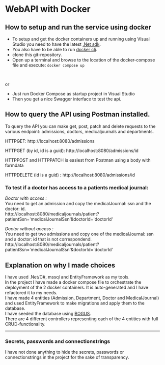 # WebAPI with Docker

## How to setup and run the service using docker
- To setup and get the docker containers up and running using Visual Studio you need to have the latest [.Net sdk](https://dotnet.microsoft.com/en-us/download). 
- You also have to be able to run [docker cli](https://www.docker.com/get-started/).
- clone this git-repository.
- Open up a terminal and browse to the location of the docker-compose file and execute: <code>docker compose up</code> 
<br/> 

or <br/>

- Just run Docker Compose as startup project in Visual Studio
- Then you get a nice Swagger interface to test the api.

## How to query the API using Postman installed.
To query the API you can make get, post, patch and delete requests to the various endpoint: admissions, doctors, medicaljournals and departments.

HTTPGET: http://localhost:8080/admissions

HTTPGET (by id, id is a guid): http://localhost:8080/admissions/id

HTTPPOST and HTTPPATCH is easiest from Postman using a body with formdata

HTTPDELETE (id is a guid) : http://localhost:8080/admissions/id

### To test if a doctor has access to a patients medical journal:<br/>

*Doctor with access :* <br/> 
You need to get an admission and copy the medicalJournal: ssn and the doctor: id. <br/>
http://localhost:8080/medicaljournals/patient?patientSsn='medicalJournalSsn'&doctorId='doctorId'</code><br/>

*Doctor without access :* <br/> 
You need to get two admissions and copy one of the medicalJournal: ssn and a doctor: id that is not correspondend. <br/>
http://localhost:8080/medicaljournals/patient?patientSsn='medicalJournalSsn'&doctorId='doctorId'</code><br/>


## Explanation on why I made choices
I have used .Net/C#, mssql and EntityFramework as my tools.<br/>
In the project I have made a docker compose file to orchestrate the deployment of the 2 docker containers. It is auto-generated and I have refactored it to my needs.<br/>
I have made 4 entities (Admission, Department, Doctor and MedicalJournal) and used EntityFramework to make migrations and apply them to the database.<br/>
I have seeded the database using [BOGUS](https://github.com/bchavez/Bogus). <br/> 
There are 4 different controllers representing each of the 4 entities with full CRUD-functionality.<br/>

---
### Secrets, passwords and connectionstrings
I have not done anything to hide the secrets, passwords or connectionstrings in the project for the sake of transparency.
